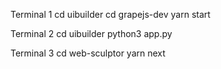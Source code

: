 Terminal 1 
cd uibuilder
cd grapejs-dev
yarn start

Terminal 2
cd uibuilder
python3 app.py

Terminal 3
cd web-sculptor 
yarn next
